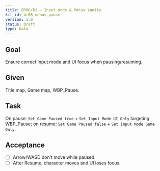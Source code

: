 ```yaml
---
title: BR08/k1 — Input mode & focus sanity
kit_id: br08_menus_pause
version: 1.0
status: Draft
type: kata
---
```

## Goal
Ensure correct input mode and UI focus when pausing/resuming.
## Given
Title map, Game map, WBP_Pause.
## Task
On pause: `Set Game Paused true` + `Set Input Mode UI Only` targeting WBP_Pause; on resume: `Set Game Paused false` + `Set Input Mode Game Only`.
## Acceptance
- [ ] Arrow/WASD don’t move while paused.
- [ ] After Resume, character moves and UI loses focus.